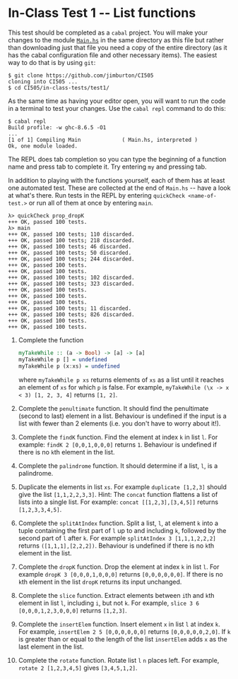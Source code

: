 # In-Class Test 1 -- List functions

This test should be completed as a `cabal` project. You will make
your changes to the module [`Main.hs`](Main.hs) in the same
directory as this file but rather than downloading just that file you
need a copy of the entire directory (as it has the cabal configuration file 
and other necessary items). The easiest way to do that is by using `git`:

```
$ git clone https://github.com/jimburton/CI505
cloning into CI505 ...
$ cd CI505/in-class-tests/test1/
```

As the same time as having your editor open,
you will want to run the code in a terminal to test your changes.  Use
the `cabal repl` command to do this:

```
$ cabal repl
Build profile: -w ghc-8.6.5 -O1
...
[1 of 1] Compiling Main             ( Main.hs, interpreted )
Ok, one module loaded.

```

The REPL does tab completion so you can type the beginning of a
function name and press tab to complete it. Try entering `my` and
pressing tab.

In addition to playing with the functions yourself, each of them has
at least one automated test. These are collected at the end of
`Main.hs` -- have a look at what's there. Run tests in the REPL by
entering `quickCheck <name-of-test.>` or run all of them at once by
entering `main`. 

```
λ> quickCheck prop_dropK
+++ OK, passed 100 tests.
λ> main
+++ OK, passed 100 tests; 110 discarded.
+++ OK, passed 100 tests; 218 discarded.
+++ OK, passed 100 tests; 46 discarded.
+++ OK, passed 100 tests; 50 discarded.
+++ OK, passed 100 tests; 244 discarded.
+++ OK, passed 100 tests.
+++ OK, passed 100 tests.
+++ OK, passed 100 tests; 102 discarded.
+++ OK, passed 100 tests; 323 discarded.
+++ OK, passed 100 tests.
+++ OK, passed 100 tests.
+++ OK, passed 100 tests.
+++ OK, passed 100 tests; 11 discarded.
+++ OK, passed 100 tests; 826 discarded.
+++ OK, passed 100 tests.
+++ OK, passed 100 tests.

```


1. Complete the function
   ```haskell
   myTakeWhile :: (a -> Bool) -> [a] -> [a]
   myTakeWhile p [] = undefined
   myTakeWhile p (x:xs) = undefined
   ```

   where `myTakeWhile p xs` returns elements of `xs` as a list until it
   reaches an element of `xs` for which `p` is false. For example,
   `myTakeWhile (\x -> x < 3) [1, 2, 3, 4]` returns `[1, 2]`.

2. Complete the `penultimate` function. It should find the penultimate
   (second to last) element in a list. Behaviour is undefined if the input
   is a list with fewer than 2 elements (i.e. you don't have to worry about it!).

3. Complete the `findK` function. Find the element at index `k` in list `l`. For example: `findK 2
[0,0,1,0,0,0]` returns `1`. Behaviour is undefined if there is no `k`th element in the list.

14. Complete the `palindrome` function. It should determine if a list, `l`, is a palindrome.

5. Duplicate the elements in list `xs`. For example `duplicate
[1,2,3]` should give the list `[1,1,2,2,3,3]`. Hint: The `concat`
function flattens a list of lists into a single list. For example:
`concat [[1,2,3],[3,4,5]]` returns `[1,2,3,3,4,5]`.

6. Complete the `splitAtIndex` function. Split a list, `l`, at element `k` into a tuple containing the first
part of `l` up to and including `k`, followed by the second part of
`l` after `k`. For example `splitAtIndex 3 [1,1,1,2,2,2]` returns
`([1,1,1],[2,2,2])`. Behaviour is undefined if there is no `k`th element in the list.

7. Complete the `dropK` function. Drop the element at index `k` in
list `l`. For example `dropK 3 [0,0,0,1,0,0,0]` returns
`[0,0,0,0,0,0]`. If there is no `k`th element in the list `dropK`
returns its input unchanged.

8. Complete the `slice` function. Extract elements between `i`th and `k`th element in list `l`,
including `i`, but not `k`. For example, `slice 3 6
[0,0,0,1,2,3,0,0,0]` returns `[1,2,3]`.

9. Complete the `insertElem` function. Insert element `x` in list `l` at index `k`. For example,
`insertElem 2 5 [0,0,0,0,0,0]` returns `[0,0,0,0,0,2,0]`. If `k` is greater than or equal to the length 
of the list `insertElem` adds `x` as the last element in the list.

10. Complete the `rotate` function. Rotate list `l` `n` places left. For example, `rotate 2
[1,2,3,4,5]` gives `[3,4,5,1,2]`.
